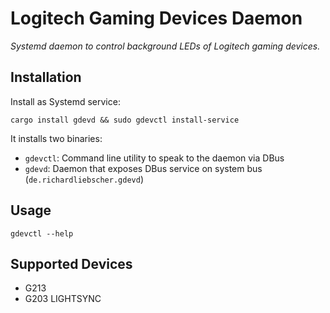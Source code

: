 # Logitech Gaming Devices Daemon

*Systemd daemon to control background LEDs of Logitech gaming devices.*

## Installation

Install as Systemd service:

    cargo install gdevd && sudo gdevctl install-service

It installs two binaries:

* `gdevctl`: Command line utility to speak to the daemon via DBus
* `gdevd`: Daemon that exposes DBus service on system bus (`de.richardliebscher.gdevd`)

## Usage

    gdevctl --help

## Supported Devices

* G213
* G203 LIGHTSYNC
